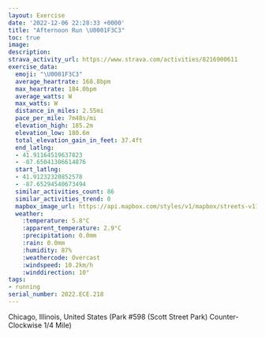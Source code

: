 ```yaml
---
layout: Exercise
date: '2022-12-06 22:28:33 +0000'
title: "Afternoon Run \U0001F3C3"
toc: true
image:
description:
strava_activity_url: https://www.strava.com/activities/8216900611
exercise_data:
  emoji: "\U0001F3C3"
  average_heartrate: 168.8bpm
  max_heartrate: 184.0bpm
  average_watts: W
  max_watts: W
  distance_in_miles: 2.55mi
  pace_per_mile: 7m48s/mi
  elevation_high: 185.2m
  elevation_low: 180.6m
  total_elevation_gain_in_feet: 37.4ft
  end_latlng:
  - 41.91164519637823
  - -87.65041306614876
  start_latlng:
  - 41.91232320852578
  - -87.65294540673494
  similar_activities_count: 86
  similar_activities_trend: 0
  mapbox_image_url: https://api.mapbox.com/styles/v1/mapbox/streets-v11/static/path-5+787af2-1.0(g%7Bx~Fdl~uO%3FkAEi%40BIl%40%7D%40%7C%40%7DAd%40m%40POh%40y%40OCEOC_AGoICcH%40k%40KwACeBHcDDMFIv%40c%40LAj%40%40HDDZBhFDVNVPNP%40fAGNCXYHYD_%40EqCCYS%5DQKSAi%40%40q%40JIDMPM%60%40FxABxA%40LHRRRNDpAEPEPQLUBS%40YCmCE%5BCIOQYMa%40As%40DSFMLKPGXFhDFb%40TXPFJ%40bAERGPMLQFa%40%3FkAE%7BAKg%40MO_%40ImAF%5BJQ%5EERBhA%3FzAFb%40TZVHxAGPILOFMDY%3Fi%40EeCI_%40OQSIQAeAFQBUTINEPFhDDZHTLLTF%7C%40A%5EENIHKHUDc%40EkDGUS%5BSCS%40iALQHMJKZ%3FxCBh%40FRTXJFPBnAGFCPMN%5BFo%40AmBCs%40GWUUQGaAC%7B%40DOCSOEAeBDIBGN%3FZDz%40%40lAAp%40JvAIbABnAArBHhE%40bCEfD),pin-s-s+e5b22e(-87.65139,41.91172),pin-s-f+89ae00(-87.64899999999992,41.91085000000002)/auto/800x800?access_token=pk.eyJ1Ijoiam9zaGJlY2ttYW4iLCJhIjoiY205eWR2aDd1MWZ6djJrbXc4a3M0bWZleiJ9.XiG9OWkNcZk2QzjJbxLB4A
  weather:
    :temperature: 5.8°C
    :apparent_temperature: 2.9°C
    :precipitation: 0.0mm
    :rain: 0.0mm
    :humidity: 87%
    :weathercode: Overcast
    :windspeed: 10.2km/h
    :winddirection: 10°
tags:
- running
serial_number: 2022.ECE.218
---
```

Chicago, Illinois, United States (Park #598 (Scott Street Park) Counter-Clockwise 1/4 Mile)
